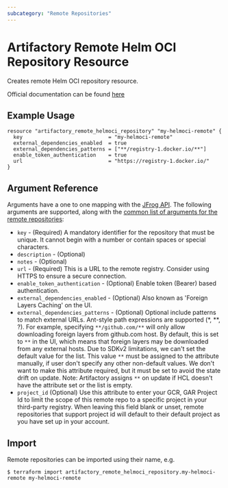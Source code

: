 ```yaml
---
subcategory: "Remote Repositories"
---
```

# Artifactory Remote Helm OCI Repository Resource

Creates remote Helm OCI repository resource. 

Official documentation can be found [here](https://jfrog.com/help/r/jfrog-artifactory-documentation/helm-oci-repositories)

## Example Usage

```hcl
resource "artifactory_remote_helmoci_repository" "my-helmoci-remote" {
  key                            = "my-helmoci-remote"
  external_dependencies_enabled  = true
  external_dependencies_patterns = ["**/registry-1.docker.io/**"]
  enable_token_authentication    = true
  url                            = "https://registry-1.docker.io/"
}
```

## Argument Reference

Arguments have a one to one mapping with the [JFrog API](https://www.jfrog.com/confluence/display/RTF/Repository+Configuration+JSON). 
The following arguments are supported, along with the [common list of arguments for the remote repositories](remote.md):

* `key` - (Required) A mandatory identifier for the repository that must be unique. It cannot begin with a number or contain spaces or special characters.
* `description` - (Optional)
* `notes` - (Optional)
* `url` - (Required) This is a URL to the remote registry. Consider using HTTPS to ensure a secure connection.
* `enable_token_authentication` - (Optional) Enable token (Bearer) based authentication.
* `external_dependencies_enabled` - (Optional) Also known as 'Foreign Layers Caching' on the UI.
* `external_dependencies_patterns` - (Optional) Optional include patterns to match external URLs. Ant-style path expressions are supported (*, **, ?). For example, specifying `**/github.com/**` will only allow downloading foreign layers from github.com host. By default, this is set to `**` in the UI, which means that foreign layers may be downloaded from any external hosts. Due to SDKv2 limitations, we can't set the default value for the list. This value `**` must be assigned to the attribute manually, if user don't specify any other non-default values. We don't want to make this attribute required, but it must be set to avoid the state drift on update. Note: Artifactory assigns `**` on update if HCL doesn't have the attribute set or the list is empty.
* `project_id` (Optional) Use this attribute to enter your GCR, GAR Project Id to limit the scope of this remote repo to a specific project in your third-party registry. When leaving this field blank or unset, remote repositories that support project id will default to their default project as you have set up in your account.

## Import

Remote repositories can be imported using their name, e.g.

```
$ terraform import artifactory_remote_helmoci_repository.my-helmoci-remote my-helmoci-remote
```

